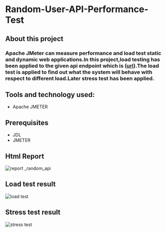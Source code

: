 # Random-User-API-Performance-Test

## About this project 
### Apache JMeter can measure performance and load test static and dynamic web applications.In this project,load testing has been applied to the given api endpoint which is ([url](https://random-data-api.com/api/v2/users)).The load test is applied to find out what the system will behave with respect to different load.Later stress test has been applied.

## Tools and technology used:
- Apache JMETER

## Prerequisites
- JDL 
- JMETER

## Html Report
![report _random_api](https://github.com/abanti07/Random-User-API-Performance-Test/assets/143074304/76b0e6e8-7bf2-4e3a-992c-fc6376a1d9f4)


## Load test result
![load test](https://github.com/abanti07/Random-User-API-Performance-Test/assets/143074304/baf26b23-211a-4d92-b2fd-b2116df301d4)


## Stress test result
![stress test](https://github.com/abanti07/Random-User-API-Performance-Test/assets/143074304/ae9a0df7-2c73-444a-aa5a-58bc286ea658)


